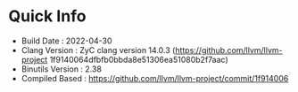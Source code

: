 # Quick Info
* Build Date : 2022-04-30
* Clang Version : ZyC clang version 14.0.3 (https://github.com/llvm/llvm-project 1f9140064dfbfb0bbda8e51306ea51080b2f7aac)
* Binutils Version : 2.38
* Compiled Based : https://github.com/llvm/llvm-project/commit/1f914006


